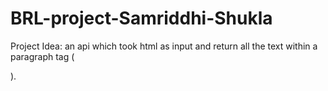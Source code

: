 # BRL-project-Samriddhi-Shukla


Project Idea: an api which took html as input and return all the text within a paragraph tag (<p>). 
